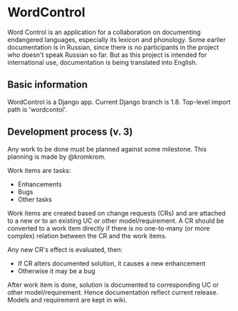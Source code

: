 WordControl
===========

Word Control is an application for a collaboration on documenting endangered languages, especially its lexicon and phonology.
Some earlier documentation is in Russian, since there is no participants in the project who doesn't speak Russian so far. But as this project is intended for international use, documentation is being translated into English.  

Basic information
-----------------
WordControl is a Django app. Current Django branch is 1.8.
Top-level import path is 'wordcontol'.

Development process (v. 3)
--------------------------
Any work to be done must be planned against some milestone. This planning is made by @kromkrom.

Work items are tasks:
* Enhancements
* Bugs
* Other tasks

Work items are created based on change requests (CRs) and are attached to a new or to an existing UC or other model/requirement.
A CR should be converted to a work item directly if there is no one-to-many (or more complex) relation between the CR and the work items.

Any new CR's effect is evaluated, then:
* If CR alters documented solution, it causes a new enhancement
* Otherwise it may be a bug

After work item is done, solution is documented to corresponding UC or other model/requirement.
Hence documentation reflect current release.
Models and requirement are kept in wiki.
